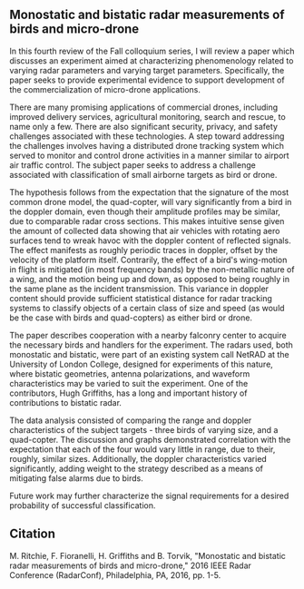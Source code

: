 ## Monostatic and bistatic radar measurements of birds and micro-drone

In this fourth review of the Fall colloquium series, I will review a paper which discusses an experiment aimed at characterizing phenomenology related to varying radar parameters and varying target parameters. Specifically, the paper seeks to provide experimental evidence to support development of the commercialization of micro-drone applications.

There are many promising applications of commercial drones, including improved delivery services, agricultural monitoring, search and rescue, to name only a few. There are also significant security, privacy, and safety challenges associated with these technologies. A step toward addressing the challenges involves having a distributed drone tracking system which served to monitor and control drone activities in a manner similar to airport air traffic control. The subject paper seeks to address a challenge associated with classification of small airborne targets as bird or drone.

The hypothesis follows from the expectation that the signature of the most common drone model, the quad-copter, will vary significantly from a bird in the doppler domain, even though their amplitude profiles may be similar, due to comparable radar cross sections. This makes intuitive sense given the amount of collected data showing that air vehicles with rotating aero surfaces tend to wreak havoc with the doppler content of reflected signals. The effect manifests as roughly periodic traces in doppler, offset by the velocity of the platform itself. Contrarily, the effect of a bird's wing-motion in flight is mitigated (in most frequency bands) by the non-metallic nature of a wing, and the motion being up and down, as opposed to being roughly in the same plane as the incident transmission. This variance in doppler content should provide sufficient statistical distance for radar tracking systems to classify objects of a certain class of size and speed (as would be the case with birds and quad-copters) as either bird or drone.

The paper describes cooperation with a nearby falconry center to acquire the necessary birds and handlers for the experiment. The radars used, both monostatic and bistatic, were part of an existing system call NetRAD at the University of London College, designed for experiments of this nature, where bistatic geometries, antenna polarizations, and waveform characteristics may be varied to suit the experiment. One of the contributors, Hugh Griffiths, has a long and important history of contributions to bistatic radar.

The data analysis consisted of comparing the range and doppler characteristics of the subject targets - three birds of varying size, and a quad-copter. The discussion and graphs demonstrated correlation with the expectation that each of the four would vary little in range, due to their, roughly, similar sizes. Additionally, the doppler characteristics varied significantly, adding weight to the strategy described as a means of mitigating false alarms due to birds.

Future work may further characterize the signal requirements for a desired probability of successful classification.

## Citation
M. Ritchie, F. Fioranelli, H. Griffiths and B. Torvik, "Monostatic and bistatic radar measurements of birds and micro-drone," 2016 IEEE Radar Conference (RadarConf), Philadelphia, PA, 2016, pp. 1-5.

